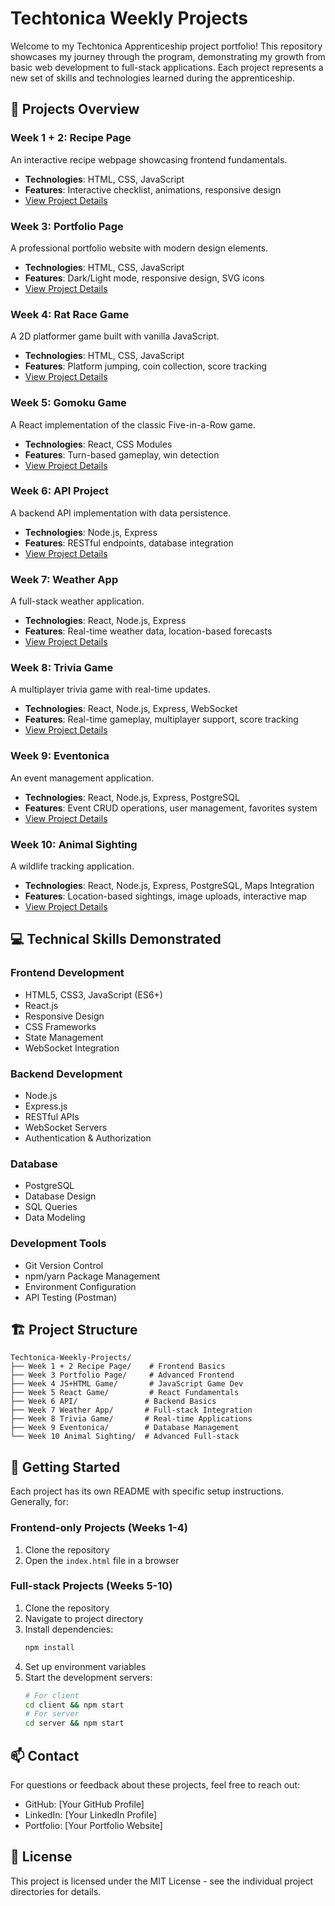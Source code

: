 # Techtonica Weekly Projects

Welcome to my Techtonica Apprenticeship project portfolio! This repository showcases my journey through the program, demonstrating my growth from basic web development to full-stack applications. Each project represents a new set of skills and technologies learned during the apprenticeship.

## 🚀 Projects Overview

### Week 1 + 2: Recipe Page
An interactive recipe webpage showcasing frontend fundamentals.
- **Technologies**: HTML, CSS, JavaScript
- **Features**: Interactive checklist, animations, responsive design
- [View Project Details](./Week%201%20%2B%202%20Recipe%20Page)

### Week 3: Portfolio Page
A professional portfolio website with modern design elements.
- **Technologies**: HTML, CSS, JavaScript
- **Features**: Dark/Light mode, responsive design, SVG icons
- [View Project Details](./Week%203%20Portfolio%20Page)

### Week 4: Rat Race Game
A 2D platformer game built with vanilla JavaScript.
- **Technologies**: HTML, CSS, JavaScript
- **Features**: Platform jumping, coin collection, score tracking
- [View Project Details](./Week%204%20JS%2BHTML%20Game)

### Week 5: Gomoku Game
A React implementation of the classic Five-in-a-Row game.
- **Technologies**: React, CSS Modules
- **Features**: Turn-based gameplay, win detection
- [View Project Details](./Week%205%20React%20Game)

### Week 6: API Project
A backend API implementation with data persistence.
- **Technologies**: Node.js, Express
- **Features**: RESTful endpoints, database integration
- [View Project Details](./Week%206%20API)

### Week 7: Weather App
A full-stack weather application.
- **Technologies**: React, Node.js, Express
- **Features**: Real-time weather data, location-based forecasts
- [View Project Details](./Week%207%20Weather%20App)

### Week 8: Trivia Game
A multiplayer trivia game with real-time updates.
- **Technologies**: React, Node.js, Express, WebSocket
- **Features**: Real-time gameplay, multiplayer support, score tracking
- [View Project Details](./Week%208%20Trivia%20Game)

### Week 9: Eventonica
An event management application.
- **Technologies**: React, Node.js, Express, PostgreSQL
- **Features**: Event CRUD operations, user management, favorites system
- [View Project Details](./Week%209%20Eventonica)

### Week 10: Animal Sighting
A wildlife tracking application.
- **Technologies**: React, Node.js, Express, PostgreSQL, Maps Integration
- **Features**: Location-based sightings, image uploads, interactive map
- [View Project Details](./Week%2010%20Animal%20Sighting)

## 💻 Technical Skills Demonstrated

### Frontend Development
- HTML5, CSS3, JavaScript (ES6+)
- React.js
- Responsive Design
- CSS Frameworks
- State Management
- WebSocket Integration

### Backend Development
- Node.js
- Express.js
- RESTful APIs
- WebSocket Servers
- Authentication & Authorization

### Database
- PostgreSQL
- Database Design
- SQL Queries
- Data Modeling

### Development Tools
- Git Version Control
- npm/yarn Package Management
- Environment Configuration
- API Testing (Postman)

## 🏗️ Project Structure
```
Techtonica-Weekly-Projects/
├── Week 1 + 2 Recipe Page/    # Frontend Basics
├── Week 3 Portfolio Page/     # Advanced Frontend
├── Week 4 JS+HTML Game/       # JavaScript Game Dev
├── Week 5 React Game/         # React Fundamentals
├── Week 6 API/               # Backend Basics
├── Week 7 Weather App/       # Full-stack Integration
├── Week 8 Trivia Game/       # Real-time Applications
├── Week 9 Eventonica/        # Database Management
└── Week 10 Animal Sighting/  # Advanced Full-stack
```

## 🚀 Getting Started
Each project has its own README with specific setup instructions. Generally, for:

### Frontend-only Projects (Weeks 1-4)
1. Clone the repository
2. Open the `index.html` file in a browser

### Full-stack Projects (Weeks 5-10)
1. Clone the repository
2. Navigate to project directory
3. Install dependencies:
   ```bash
   npm install
   ```
4. Set up environment variables
5. Start the development servers:
   ```bash
   # For client
   cd client && npm start
   # For server
   cd server && npm start
   ```

## 📫 Contact
For questions or feedback about these projects, feel free to reach out:
- GitHub: [Your GitHub Profile]
- LinkedIn: [Your LinkedIn Profile]
- Portfolio: [Your Portfolio Website]

## 📝 License
This project is licensed under the MIT License - see the individual project directories for details. 
